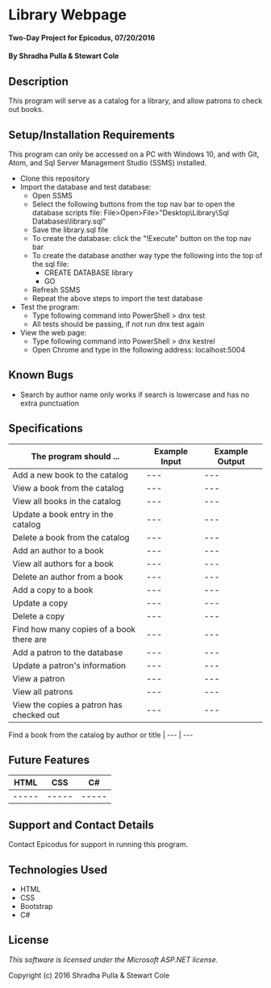 # Library Webpage

#### Two-Day Project for Epicodus, 07/20/2016

#### By Shradha Pulla & Stewart Cole

## Description

This program will serve as a catalog for a library, and allow patrons to check out books.

## Setup/Installation Requirements

This program can only be accessed on a PC with Windows 10, and with Git, Atom, and Sql Server Management Studio (SSMS) installed.

* Clone this repository
* Import the database and test database:
  * Open SSMS
  * Select the following buttons from the top nav bar to open the database scripts file: File>Open>File>"Desktop\Library\Sql Databases\library.sql"
  * Save the library.sql file
  * To create the database: click the "!Execute" button on the top nav bar
  * To create the database another way type the following into the top of the sql file:
    * CREATE DATABASE library
    * GO
  * Refresh SSMS
  * Repeat the above steps to import the test database
* Test the program:
  * Type following command into PowerShell > dnx test
  * All tests should be passing, if not run dnx test again
* View the web page:
  * Type following command into PowerShell > dnx kestrel
  * Open Chrome and type in the following address: localhost:5004

## Known Bugs

* Search by author name only works if search is lowercase and has no extra punctuation

## Specifications

The program should ... | Example Input | Example Output
----- | ----- | -----
Add a new book to the catalog | --- | ---
View a book from the catalog | --- | ---
View all books in the catalog | --- | ---
Update a book entry in the catalog | --- | ---
Delete a book from the catalog | --- | ---
Add an author to a book | --- | ---
View all authors for a book | --- | ---
Delete an author from a book | --- | ---
Add a copy to a book | --- | ---
Update a copy | --- | ---
Delete a copy | --- | ---
Find how many copies of a book there are | --- | ---
Add a patron to the database | --- | ---
Update a patron's information | --- | ---
View a patron | --- | ---
View all patrons | --- | ---
View the copies a patron has checked out | --- | ---


Find a book from the catalog by author or title | --- | ---

## Future Features

HTML | CSS | C#
----- | ----- | -----
----- | ----- | -----

## Support and Contact Details

Contact Epicodus for support in running this program.

## Technologies Used

* HTML
* CSS
* Bootstrap
* C#

## License

*This software is licensed under the Microsoft ASP.NET license.*

Copyright (c) 2016 Shradha Pulla & Stewart Cole
